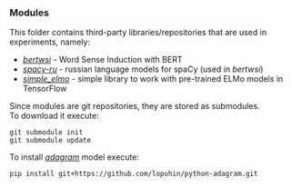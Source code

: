 ### Modules
This folder contains third-party libraries/repositories that are used in experiments, namely:
- [*bertwsi*](https://github.com/dayyass/bertwsi) - Word Sense Induction with BERT
- [*spacy-ru*](https://github.com/buriy/spacy-ru) - russian language models for spaCy (used in *bertwsi*)
- [*simple_elmo*](https://github.com/ltgoslo/simple_elmo) - simple library to work with pre-trained ELMo models in TensorFlow

Since modules are git repositories, they are stored as submodules.<br>
To download it execute:<br>
```
git submodule init
git submodule update
```

To install [*adagram*](https://github.com/lopuhin/python-adagram) model execute:
```
pip install git+https://github.com/lopuhin/python-adagram.git
```
